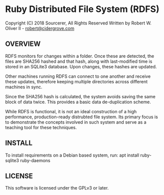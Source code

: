 
# Ruby Distributed File System (RDFS)

Copyright (C) 2018 Sourcerer, All Rights Reserved
Written by Robert W. Oliver II - <robert@cidergrove.com>

## OVERVIEW

RDFS monitors for changes within a folder. Once these are detected, the files are SHA256 hashed and that hash, along with last-modified time is stored in an SQLite3 database. Upon changes, these hashes are updated.

Other machines running RDFS can connect to one another and receive these updates, therefore keeping multiple directories across different machines in sync.

Since the SHA256 hash is calculated, the system avoids saving the same block of data twice. This provides a basic data de-duplication scheme.

While RDFS is functional, it is not an ideal construction of a high performance, production-ready distrubted file system. Its primary focus is to demonstrate the concepts involved in such system and serve as a teaching tool for these techniques.

## INSTALL

To install requirements on a Debian based system, run:
apt install ruby-sqlite3 ruby-daemons

## LICENSE

This software is licensed under the GPLv3 or later.




